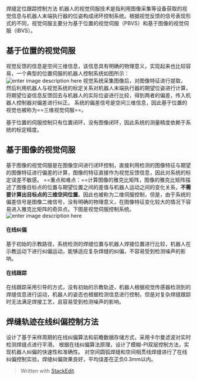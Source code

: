 焊缝定位跟踪控制方法
机器人的视觉伺服技术是指利用图像采集等设备获取的视觉信息与机器人末端执行器的位姿构成闭环控制系统。根据视觉反馈的信号表现形式的不同，视觉伺服主要分为基于位置的视觉伺服（PBVS）和基于图像的视觉伺服（IBVS）。
## 基于位置的视觉伺服
视觉反馈的信息是空间三维信息，该信息具有明确的物理意义，实现起来也比较容易，一个典型的位置伺服的机器人控制系统如图所示：
![enter image description here](https://github.com/HotView/Images/raw/master/TIM%E6%88%AA%E5%9B%BE20190311171015.png)
视觉系统采集图像后，对图像特征进行提取，然后利用机器人与视觉系统的标定关系对机器人末端执行器的期望位姿进行计算，将期望位姿信息反馈回去与机器人的实际位姿进行比较，得到两者的偏差，传入机器人控制器对偏差进行纠正。
系统的偏差信号是空间三维信息，因此基于位置的视觉也被称为==三维视觉伺服==。

基于位置的伺服控制只有位置闭环，没有图像闭环，因此系统的测量精度依赖于系统的标定精度。
## 基于图像的视觉伺服
基于图像的视觉伺服是在图像空间进行闭环控制，直接利用检测的图像特征与期望的图像特征进行偏差的计算，图像的特征直接作为视觉反馈信息，因此对系统的标定误差不敏感。
==重点和难点：==计算图像的雅克比矩阵，图像的雅克比矩阵描述了图像目标点的位置与期望位置之间的差值与机器人运动之间的变化关系，**不需要计算出目标点的三维空间位置**。因此也被称为二维伺服控制，但是，由于系统的偏差信号是图像二维信号，没有明确的物理意义，在图像特征变化较大的情况下容易进入雅克比矩阵的奇异点。下图是视觉伺服控制系统。
![enter image description here](https://github.com/HotView/Images/raw/master/TIM%E6%88%AA%E5%9B%BE20190311171108.png)
#### 在线纠偏
基于初始的示教路径，系统检测的焊缝位置与机器人焊接位置进行比较，机器人在示教运动下进行纠偏运动，能够适应复杂焊缝的纠偏，不容易受到检测噪声的影响。

#### 在线跟踪
在线跟踪采用引导的方式，没有初始的示教轨迹，机器人根据视觉传感器检测到的焊缝信息进行运动，机器人的姿态也根据检测信息进行控制，但是对复杂焊缝跟踪时无法满足焊接工艺，且容易受到检测噪声的影响。
## 焊缝轨迹在线纠偏控制方法
设计了基于采样周期的在线纠偏算法和前瞻数据存储方式，采用卡尔曼滤波对实时检测焊缝点进行平滑。
根据在线纠偏算法原理，设计了模糊-PI双层控制方法，实现机器人纠偏的快速性和准确性。
对空间圆弧焊缝和空间相贯线焊缝进行了在线纠偏控制实验，焊缝纠偏效果良好，平均误差在正负0.3mm以内。

> Written with [StackEdit](https://stackedit.io/).

<!--stackedit_data:
eyJoaXN0b3J5IjpbLTIwNTYwOTU3NjksLTQ3MzM4OTIzNywxOD
U0NjAwMDY5LDUyOTU1ODMzNSwxNTA3NzUzNzg5LDY5MzAwNzA4
MF19
-->